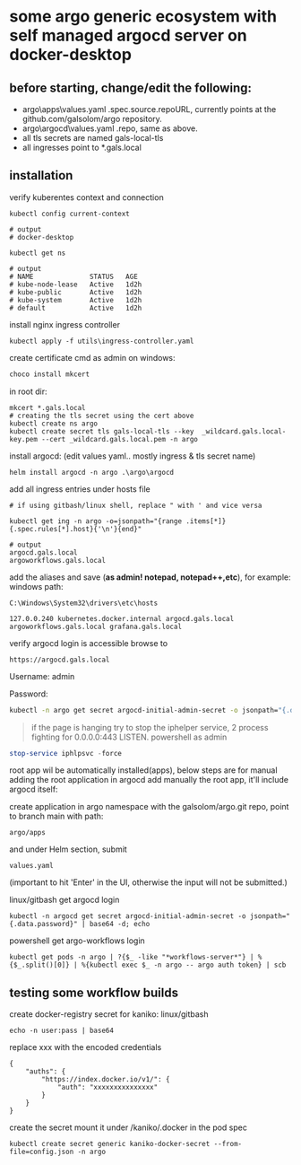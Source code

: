 # some argo generic ecosystem with self managed argocd server on docker-desktop
## before starting, change/edit the following:

* argo\apps\values.yaml .spec.source.repoURL, currently points at the github.com/galsolom/argo repository.
* argo\argocd\values.yaml .repo, same as above.
* all tls secrets are named gals-local-tls
* all ingresses point to *.gals.local
## installation
verify kuberentes context and connection
```
kubectl config current-context

# output
# docker-desktop

kubectl get ns

# output
# NAME              STATUS   AGE
# kube-node-lease   Active   1d2h
# kube-public       Active   1d2h
# kube-system       Active   1d2h
# default           Active   1d2h
```

install nginx ingress controller
```
kubectl apply -f utils\ingress-controller.yaml
```


create certificate
cmd as admin on windows:
```cmd
choco install mkcert
```
in root dir:
```
mkcert *.gals.local
# creating the tls secret using the cert above
kubectl create ns argo
kubectl create secret tls gals-local-tls --key  _wildcard.gals.local-key.pem --cert _wildcard.gals.local.pem -n argo
```
install argocd:
(edit values yaml.. mostly ingress & tls secret name)
```
helm install argocd -n argo .\argo\argocd
```
add all ingress entries under hosts file
```
# if using gitbash/linux shell, replace " with ' and vice versa

kubectl get ing -n argo -o=jsonpath="{range .items[*]}{.spec.rules[*].host}{'\n'}{end}"

# output
argocd.gals.local
argoworkflows.gals.local
```

add the aliases and save (**as admin! notepad, notepad++,etc**), for example:
windows path:
```
C:\Windows\System32\drivers\etc\hosts

127.0.0.240 kubernetes.docker.internal argocd.gals.local argoworkflows.gals.local grafana.gals.local
```
verify argocd login is accessible
browse to
```
https://argocd.gals.local
```
Username: admin

Password:
```sh
kubectl -n argo get secret argocd-initial-admin-secret -o jsonpath="{.data.password}" | base64 -d
```


> if the page is hanging try to stop the iphelper service, 2 process fighting for 0.0.0.0:443 LISTEN.
 powershell as admin
 ```powershell
 stop-service iphlpsvc -force
 ```

 


root app wil be automatically installed(apps), below steps are for manual adding the root application
in argocd add manually the root app, it'll include argocd itself:

create application in argo namespace with the galsolom/argo.git repo, point to
branch main with path: 
```
argo/apps
```
and under Helm section, submit
```
values.yaml
```

(important to hit 'Enter' in the UI, otherwise the input will not be submitted.)

linux/gitbash get argocd login
```
kubectl -n argocd get secret argocd-initial-admin-secret -o jsonpath="{.data.password}" | base64 -d; echo

```

powershell get argo-workflows login
```
kubectl get pods -n argo | ?{$_ -like "*workflows-server*"} | %{$_.split()[0]} | %{kubectl exec $_ -n argo -- argo auth token} | scb
```


## testing some workflow builds




create docker-registry secret for kaniko:
linux/gitbash
```
echo -n user:pass | base64
```
replace xxx with the encoded credentials
```
{
	"auths": {
		"https://index.docker.io/v1/": {
			"auth": "xxxxxxxxxxxxxxx"
		}
	}
}
```
create the secret
mount it under /kaniko/.docker in the pod spec
```
kubectl create secret generic kaniko-docker-secret --from-file=config.json -n argo
```
